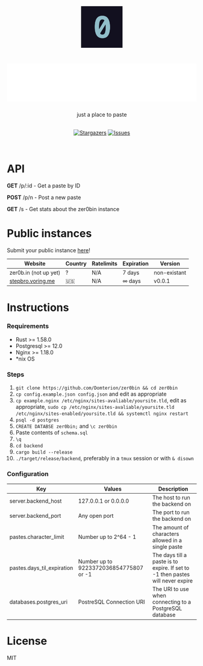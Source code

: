 <div align="center">
    <img src="./frontend/zero.png" height="110px"/>
	<h1>
    	<img src="zer0bin.svg" height="100"/>
	</h1>
    just a place to paste
    <br>
	<br>
    <p align="center">
	<a href="https://github.com/domterion/zer0bin/stargazers">
		<img alt="Stargazers" src="https://img.shields.io/github/stars/domterion/zer0bin?style=for-the-badge&logo=starship&color=c4a7e7&logoColor=f6c177&labelColor=12101F"></a>
<!-- 	<a href="https://github.com/domterion/zer0bin/releases/latest">
		<img alt="Releases" src="https://img.shields.io/github/release/domterion/zer0bin?style=for-the-badge&logo=github&color=31748f&logoColor=ebbcba&labelColor=12101F"/></a> -->
	<a href="https://github.com/domterion/zer0bin/issues">
		<img alt="Issues" src="https://img.shields.io/github/issues/domterion/zer0bin?style=for-the-badge&logo=gitbook&color=9ccfd8&logoColor=eb6f92&labelColor=12101F"></a>
</p>
    <br>
</div>

# API

**GET** /p/:id - Get a paste by ID

**POST** /p/n - Post a new paste

**GET** /s - Get stats about the zer0bin instance

# Public instances

Submit your public instance [here](https://github.com/Domterion/zer0bin/issues/new?assignees=&labels=&template=03_public_instance.md&title=%F0%9F%9A%80+)!

| Website                                        | Country | Ratelimits | Expiration | Version      |
| ---------------------------------------------- | ------- | ---------- | ---------- | ------------ |
| zer0b.in (not up yet)                          | ?       | N/A        | 7 days     | non-existant |
| [stepbro.voring.me](https://stepbro.voring.me) | 🇺🇸      | N/A        | ∞ days     | v0.0.1       |

# Instructions

### Requirements

- Rust >= 1.58.0
- Postgresql >= 12.0
- Nginx >= 1.18.0
- \*nix OS

### Steps

1. `git clone https://github.com/Domterion/zer0bin && cd zer0bin`
2. `cp config.example.json config.json` and edit as appropriate
3. `cp example.nginx /etc/nginx/sites-avaliable/yoursite.tld`, edit as appropriate, `sudo cp /etc/nginx/sites-avaliable/yoursite.tld /etc/nginx/sites-enabled/yoursite.tld && systemctl nginx restart`
4. `psql -d postgres`
5. `CREATE DATABSE zer0bin;` and `\c zer0bin`
6. Paste contents of `schema.sql`
7. `\q`
8. `cd backend`
9. `cargo build --release`
10. `./target/release/backend`, preferably in a `tmux` session or with `& disown`

### Configuration

| Key                        | Values                                 | Description                                                                    |
| -------------------------- | -------------------------------------- | ------------------------------------------------------------------------------ |
| server.backend_host        | 127.0.0.1 or 0.0.0.0                   | The host to run the backend on                                                 |
| server.backend_port        | Any open port                          | The port to run the backend on                                                 |
| pastes.character_limit     | Number up to 2^64 - 1                  | The amount of characters allowed in a single paste                             |
| pastes.days_til_expiration | Number up to 9223372036854775807 or -1 | The days till a paste is to expire. If set to -1 then pastes will never expire |
| databases.postgres_uri     | PostreSQL Connection URI               | The URI to use when connecting to a PostgreSQL database                        |

# License

MIT
